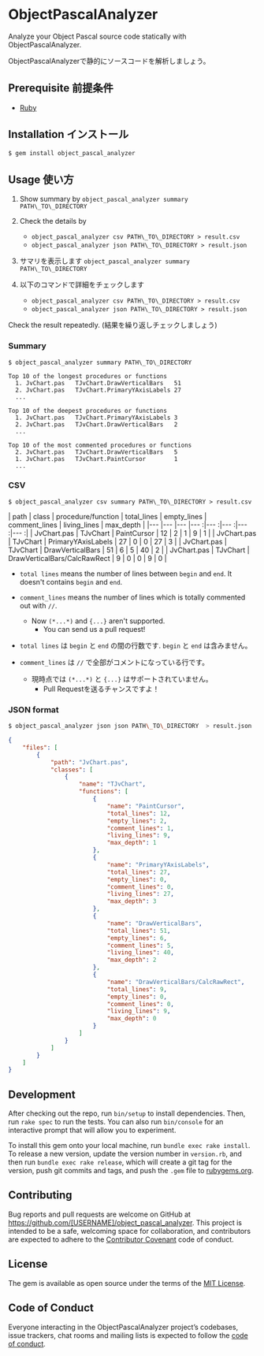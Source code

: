 # ObjectPascalAnalyzer

Analyze your Object Pascal source code statically with ObjectPascalAnalyzer.

ObjectPascalAnalyzerで静的にソースコードを解析しましょう。


## Prerequisite 前提条件

- [Ruby](https://www.ruby-lang.org/ja/downloads/)


## Installation インストール

```bash
$ gem install object_pascal_analyzer
```

## Usage 使い方

1. Show summary by `object_pascal_analyzer summary PATH\_TO\_DIRECTORY`
1. Check the details by
    - `object_pascal_analyzer csv PATH\_TO\_DIRECTORY > result.csv`
    - `object_pascal_analyzer json PATH\_TO\_DIRECTORY > result.json`

1. サマリを表示します `object_pascal_analyzer summary PATH\_TO\_DIRECTORY`
1. 以下のコマンドで詳細をチェックします
    - `object_pascal_analyzer csv PATH\_TO\_DIRECTORY > result.csv`
    - `object_pascal_analyzer json PATH\_TO\_DIRECTORY > result.json`

Check the result repeatedly. (結果を繰り返しチェックしましょう)

### Summary

```
$ object_pascal_analyzer summary PATH\_TO\_DIRECTORY
```

```
Top 10 of the longest procedures or functions
  1. JvChart.pas   TJvChart.DrawVerticalBars   51
  2. JvChart.pas   TJvChart.PrimaryYAxisLabels 27
  ...

Top 10 of the deepest procedures or functions
  1. JvChart.pas   TJvChart.PrimaryYAxisLabels 3
  2. JvChart.pas   TJvChart.DrawVerticalBars   2
  ...

Top 10 of the most commented procedures or functions
  2. JvChart.pas   TJvChart.DrawVerticalBars   5
  1. JvChart.pas   TJvChart.PaintCursor        1
  ...
```


### CSV

```
$ object_pascal_analyzer csv summary PATH\_TO\_DIRECTORY > result.csv
```

| path          | class           | procedure/function | total\_lines | empty\_lines | comment\_lines | living\_lines  | max\_depth |
|---            |---              |---                 |---          :|---          :|---            :|---            :|---        :|
| JvChart.pas   | TJvChart        | PaintCursor        | 12           | 2            | 1              | 9              | 1          |
| JvChart.pas   | TJvChart        | PrimaryYAxisLabels | 27           | 0            | 0              | 27             | 3          |
| JvChart.pas   | TJvChart        | DrawVerticalBars   | 51           | 6            | 5              | 40             | 2          |
| JvChart.pas   | TJvChart        | DrawVerticalBars/CalcRawRect | 9  | 0            | 0              |  9             | 0          |


- `total lines` means the number of lines between `begin` and `end`. It doesn't contains `begin` and `end`.
- `comment_lines` means the number of lines which is totally commented out with `//`.
    - Now `(*...*)` and `{...}` aren't supported.
        - You can send us a pull request!


- `total lines` は `begin` と `end` の間の行数です. `begin` と `end` は含みません。
- `comment_lines` は `//` で全部がコメントになっている行です。
    - 現時点では `(*...*)` と `{...}` はサポートされていません。
        - Pull Requestを送るチャンスですよ！

### JSON format

```bash
$ object_pascal_analyzer json json PATH\_TO\_DIRECTORY  > result.json
```

```json
{
    "files": [
        {
            "path": "JvChart.pas",
            "classes": [
                {
                    "name": "TJvChart",
                    "functions": [
                        {
                            "name": "PaintCursor",
                            "total_lines": 12,
                            "empty_lines": 2,
                            "comment_lines": 1,
                            "living_lines": 9,
                            "max_depth": 1
                        },
                        {
                            "name": "PrimaryYAxisLabels",
                            "total_lines": 27,
                            "empty_lines": 0,
                            "comment_lines": 0,
                            "living_lines": 27,
                            "max_depth": 3
                        },
                        {
                            "name": "DrawVerticalBars",
                            "total_lines": 51,
                            "empty_lines": 6,
                            "comment_lines": 5,
                            "living_lines": 40,
                            "max_depth": 2
                        },
                        {
                            "name": "DrawVerticalBars/CalcRawRect",
                            "total_lines": 9,
                            "empty_lines": 0,
                            "comment_lines": 0,
                            "living_lines": 9,
                            "max_depth": 0
                        }
                    ]
                }
            ]
        }
    ]
}
```


## Development

After checking out the repo, run `bin/setup` to install dependencies. Then, run `rake spec` to run the tests. You can also run `bin/console` for an interactive prompt that will allow you to experiment.

To install this gem onto your local machine, run `bundle exec rake install`. To release a new version, update the version number in `version.rb`, and then run `bundle exec rake release`, which will create a git tag for the version, push git commits and tags, and push the `.gem` file to [rubygems.org](https://rubygems.org).

## Contributing

Bug reports and pull requests are welcome on GitHub at https://github.com/[USERNAME]/object_pascal_analyzer. This project is intended to be a safe, welcoming space for collaboration, and contributors are expected to adhere to the [Contributor Covenant](http://contributor-covenant.org) code of conduct.

## License

The gem is available as open source under the terms of the [MIT License](https://opensource.org/licenses/MIT).

## Code of Conduct

Everyone interacting in the ObjectPascalAnalyzer project’s codebases, issue trackers, chat rooms and mailing lists is expected to follow the [code of conduct](https://github.com/[USERNAME]/object_pascal_analyzer/blob/master/CODE_OF_CONDUCT.md).
